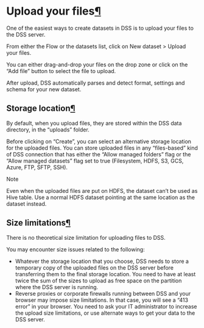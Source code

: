 Upload your files[¶](#upload-your-files "Permalink to this heading")
====================================================================


One of the easiest ways to create datasets in DSS is to upload your files to the DSS server.


From either the Flow or the datasets list, click on New dataset \> Upload your files.


You can either drag\-and\-drop your files on the drop zone or click on the “Add file” button to select the file to upload.


After upload, DSS automatically parses and detect format, settings and schema for your new dataset.



Storage location[¶](#storage-location "Permalink to this heading")
------------------------------------------------------------------


By default, when you upload files, they are stored within the DSS data directory, in the “uploads” folder.


Before clicking on “Create”, you can select an alternative storage location for the uploaded files. You can store uploaded files in any “files\-based” kind of DSS connection that has either the “Allow managed folders” flag or the “Allow managed datasets” flag set to true (Filesystem, HDFS, S3, GCS, Azure, FTP, SFTP, SSH).



Note


Even when the uploaded files are put on HDFS, the dataset can’t be used as Hive table. Use a normal HDFS dataset pointing at the same location as the dataset instead.





Size limitations[¶](#size-limitations "Permalink to this heading")
------------------------------------------------------------------


There is no theoretical size limitation for uploading files to DSS.


You may encounter size issues related to the following:


* Whatever the storage location that you choose, DSS needs to store a temporary copy of the uploaded files on the DSS server before transferring them to the final storage location. You need to have at least twice the sum of the sizes to upload as free space on the partition where the DSS server is running.
* Reverse proxies or corporate firewalls running between DSS and your browser may impose size limitations. In that case, you will see a “413 error” in your browser. You need to ask your IT administrator to increase the upload size limitations, or use alternate ways to get your data to the DSS server.